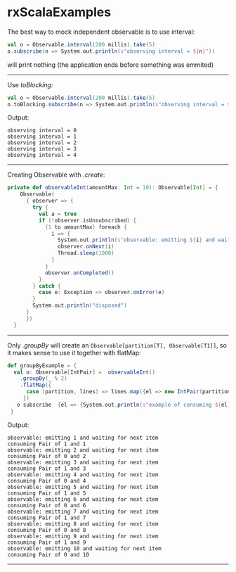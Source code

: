 # rxScalaExamples
The best way to mock independent observable is to use interval:
```scala
val o = Observable.interval(200 millis).take(5)
o.subscribe(n => System.out.println(s"observing interval = ${n}"))
```
will print nothing (the application ends before something was emmited)
***
Use *toBlocking*:
```scala
val o = Observable.interval(200 millis).take(5)
o.toBlocking.subscribe(n => System.out.println(s"observing interval = ${n}"))
```
Output:
```
observing interval = 0
observing interval = 1
observing interval = 2
observing interval = 3
observing interval = 4
```
***
Creating Observable with *.create*:
```scala
private def observableInt(amountMax: Int = 10): Observable[Int] = {
    Observable(
      { observer => {
        try {
          val a = true
          if (!observer.isUnsubscribed) {
            (1 to amountMax) foreach {
              i => {
                System.out.println(s"observable: emitting ${i} and waiting for next item")
                observer.onNext(i)
                Thread.sleep(1000)
              }
            }
            observer.onCompleted()
          }
        } catch {
          case e: Exception => observer.onError(e)
        }
        System.out.println("disposed")
      }
      })
  }
```
***
Only *.groupBy* will create an `Observable[partition[T], Observable[T1]]`, so it makes sense to use it together with flatMap:
```scala
def groupByExample = {
  val o: Observable[IntPair] =  observableInt()
    .groupBy(_ % 2)
    .flatMap({
      case (partition, lines) => lines.map({el => new IntPair(partition, el)})
     })
   o subscribe  {el => {System.out.println(s"example of consuming ${el}")}}
 }
```
Output: 
```
observable: emitting 1 and waiting for next item
consuming Pair of 1 and 1
observable: emitting 2 and waiting for next item
consuming Pair of 0 and 2
observable: emitting 3 and waiting for next item
consuming Pair of 1 and 3
observable: emitting 4 and waiting for next item
consuming Pair of 0 and 4
observable: emitting 5 and waiting for next item
consuming Pair of 1 and 5
observable: emitting 6 and waiting for next item
consuming Pair of 0 and 6
observable: emitting 7 and waiting for next item
consuming Pair of 1 and 7
observable: emitting 8 and waiting for next item
consuming Pair of 0 and 8
observable: emitting 9 and waiting for next item
consuming Pair of 1 and 9
observable: emitting 10 and waiting for next item
consuming Pair of 0 and 10
```
***
